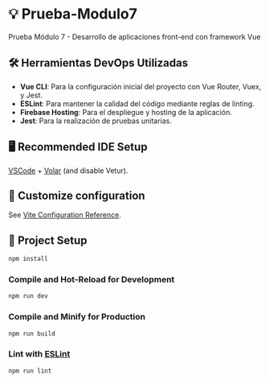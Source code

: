# 💡 Prueba-Modulo7

Prueba Módulo 7 - Desarrollo de aplicaciones front-end con framework Vue

## 🛠️ Herramientas DevOps Utilizadas

- **Vue CLI**: Para la configuración inicial del proyecto con Vue Router, Vuex, y Jest.
- **ESLint**: Para mantener la calidad del código mediante reglas de linting.
- **Firebase Hosting**: Para el despliegue y hosting de la aplicación.
- **Jest**: Para la realización de pruebas unitarias.

## 🖥️ Recommended IDE Setup

[VSCode](https://code.visualstudio.com/) + [Volar](https://marketplace.visualstudio.com/items?itemName=Vue.volar) (and disable Vetur).

## 🔧 Customize configuration

See [Vite Configuration Reference](https://vitejs.dev/config/).

## 🚀 Project Setup

```sh
npm install
```

### Compile and Hot-Reload for Development

```sh
npm run dev
```

### Compile and Minify for Production

```sh
npm run build
```

### Lint with [ESLint](https://eslint.org/)

```sh
npm run lint
```
